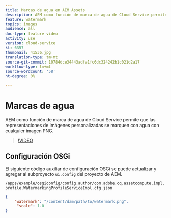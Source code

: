 ```yaml
---
title: Marcas de agua en AEM Assets
description: AEM como función de marca de agua de Cloud Service permite que las representaciones de imágenes personalizadas se marquen con agua con cualquier imagen PNG.
feature: watermark
topics: images
audience: all
doc-type: feature video
activity: use
version: cloud-service
kt: 6357
thumbnail: 41536.jpg
translation-type: tm+mt
source-git-commit: 10784dce34443adfa1fc6dc324242b1c021d2a17
workflow-type: tm+mt
source-wordcount: '58'
ht-degree: 0%

---
```



# Marcas de agua

AEM como función de marca de agua de Cloud Service permite que las representaciones de imágenes personalizadas se marquen con agua con cualquier imagen PNG.

>[!VIDEO](https://video.tv.adobe.com/v/41536/?quality=12&learn=on)

## Configuración OSGi

El siguiente código auxiliar de configuración OSGi se puede actualizar y agregar al subproyecto `ui.config` del proyecto de AEM.

`/apps/example/osgiconfig/config.author/com.adobe.cq.assetcompute.impl.profile.WatermarkingProfileServiceImpl.cfg.json`

```json
{
    "watermark": "/content/dam/path/to/watermark.png",
     "scale": 1.0
}
```
